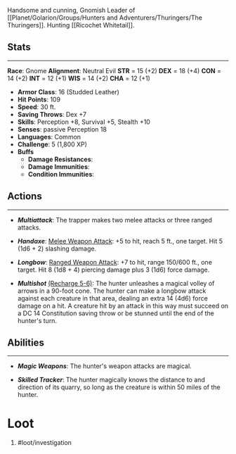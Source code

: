Handsome and cunning, Gnomish Leader of [[Planet/Golarion/Groups/Hunters and Adventurers/Thuringers/The Thuringers]].
Hunting [[Ricochet Whitetail]].

## Stats
---
**Race**: Gnome
**Alignment**: Neutral Evil
	**STR** = 15 (+2)
	**DEX** = 18 (+4)
	**CON** = 14 (+2)
	**INT** = 12 (+1)
	**WIS** = 14 (+2)
	**CHA** = 12 (+1)
-   **Armor Class**: 16 (Studded Leather)
-   **Hit Points**: 109
-   **Speed**: 30 ft.
-   **Saving Throws**: Dex +7
-   **Skills**: Perception +8, Survival +5, Stealth +10
-   **Senses**: passive Perception 18
-   **Languages**: Common
-   **Challenge**: 5 (1,800 XP)
-   **Buffs**
	-   **Damage Resistances**:
	-   **Damage Immunities**:
	-   **Condition Immunities**:
## Actions
---
- ***Multiattack***: The trapper makes two melee attacks or three ranged attacks.

- ***Handaxe***: <u>Melee Weapon Attack</u>: +5 to hit, reach 5 ft., one target. Hit 5 (1d6 + 2) slashing damage.

- ***Longbow***: <u>Ranged Weapon Attack</u>: +7 to hit, range 150/600 ft., one target. Hit 8 (1d8 + 4) piercing damage plus 3 (1d6) force damage.

- ***Multishot*** <u>(Recharge 5-6)</u>: The hunter unleashes a magical volley of arrows in a 90-foot cone. The hunter can make a longbow attack against each creature in that area, dealing an extra 14 (4d6) force damage on a hit. A creature hit by an attack in this way must succeed on a DC 14 Constitution saving throw or be stunned until the end of the hunter's turn.

## Abilities
---
-   ***Magic Weapons***: The hunter's weapon attacks are magical.

-   ***Skilled Tracker***: The hunter magically knows the distance to and direction of its quarry, so long as the creature is within 50 miles of the hunter.

# Loot
1. #loot/investigation 
	